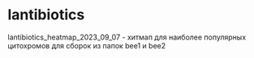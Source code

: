 # lantibiotics


lantibiotics_heatmap_2023_09_07 - хитмап для наиболее популярных цитохромов для сборок из папок bee1 и bee2
